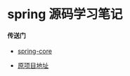 # spring 源码学习笔记

#### 传送门

- [spring-core](./src/main/note/day001/base.md)

- [原项目地址](https://github.com/seaswalker/spring-analysis)